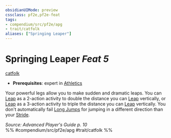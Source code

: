 ```yaml
---
obsidianUIMode: preview
cssclass: pf2e,pf2e-feat
tags:
- compendium/src/pf2e/apg
- trait/catfolk
aliases: ["Springing Leaper"]
---
```

# Springing Leaper  *Feat 5*  
[catfolk](rules/traits/catfolk-b1.md)  

- **Prerequisites**: expert in [Athletics](compendium/skills.md#Athletics)

Your powerful legs allow you to make sudden and dramatic leaps. You can [Leap](rules/actions/leap.md) as a 2-action activity to double the distance you can [Leap](rules/actions/leap.md) vertically, or [Leap](rules/actions/leap.md) as a 3-action activity to triple the distance you can [Leap](rules/actions/leap.md) vertically. You don't automatically fail [Long Jumps](rules/actions/long-jump.md) for jumping in a different direction than your [Stride](rules/actions/stride.md).

*Source: Advanced Player's Guide p. 10*  
%% #compendium/src/pf2e/apg #trait/catfolk %%